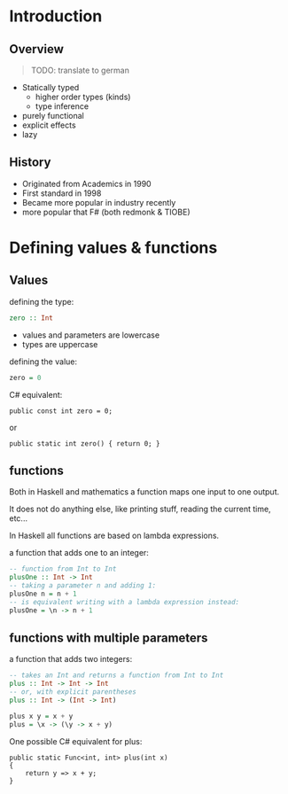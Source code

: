 # Introduction

## Overview
> TODO: translate to german

- Statically typed
    - higher order types (kinds)
    - type inference
- purely functional
- explicit effects
- lazy

## History

- Originated from Academics in 1990
- First standard in 1998
- Became more popular in industry recently
- more popular that F# (both redmonk & TIOBE)

# Defining values & functions

## Values

defining the type:

```haskell
zero :: Int
```

- values and parameters are lowercase
- types are uppercase

defining the value:

```haskell
zero = 0
```

C# equivalent:

```CSharp
public const int zero = 0;
```
or
```CSharp
public static int zero() { return 0; }
```

## functions

Both in Haskell and mathematics a function maps one input to one output.

It does not do anything else, like printing stuff, reading the current time, etc...

In Haskell all functions are based on lambda expressions.

a function that adds one to an integer:

```haskell
-- function from Int to Int
plusOne :: Int -> Int
-- taking a parameter n and adding 1:
plusOne n = n + 1
-- is equivalent writing with a lambda expression instead:
plusOne = \n -> n + 1
```

## functions with multiple parameters

a function that adds two integers:

```haskell
-- takes an Int and returns a function from Int to Int
plus :: Int -> Int -> Int
-- or, with explicit parentheses
plus :: Int -> (Int -> Int)

plus x y = x + y
plus = \x -> (\y -> x + y)
```

One possible C# equivalent for plus:

```CSharp
public static Func<int, int> plus(int x)
{
    return y => x + y;
}
```

